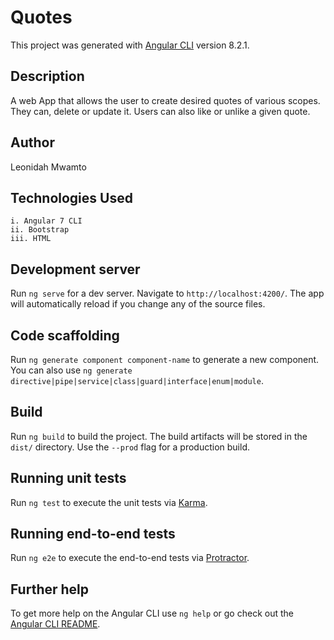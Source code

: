# Quotes

This project was generated with [Angular CLI](https://github.com/angular/angular-cli) version 8.2.1.

## Description

A web App that allows the user to create desired quotes of various scopes. They can, delete or update it. Users can also like or unlike a given quote.

## Author

Leonidah Mwamto

## Technologies Used
    i. Angular 7 CLI
    ii. Bootstrap 
    iii. HTML
    
## Development server

Run `ng serve` for a dev server. Navigate to `http://localhost:4200/`. The app will automatically reload if you change any of the source files.

## Code scaffolding

Run `ng generate component component-name` to generate a new component. You can also use `ng generate directive|pipe|service|class|guard|interface|enum|module`.

## Build

Run `ng build` to build the project. The build artifacts will be stored in the `dist/` directory. Use the `--prod` flag for a production build.

## Running unit tests

Run `ng test` to execute the unit tests via [Karma](https://karma-runner.github.io).

## Running end-to-end tests

Run `ng e2e` to execute the end-to-end tests via [Protractor](http://www.protractortest.org/).

## Further help

To get more help on the Angular CLI use `ng help` or go check out the [Angular CLI README](https://github.com/angular/angular-cli/blob/master/README.md).
